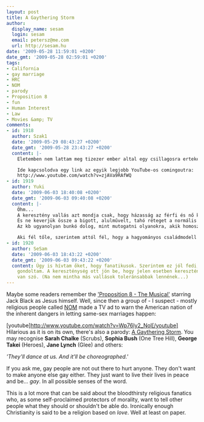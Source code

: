 ```yaml
---
layout: post
title: A Gaythering Storm
author:
  display_name: sesam
  login: sesam
  email: petersz@me.com
  url: http://sesam.hu
date: '2009-05-28 11:59:01 +0200'
date_gmt: '2009-05-28 02:59:01 +0200'
tags:
- California
- gay marriage
- HRC
- NOM
- parody
- Proposition 8
- fun
- Human Interest
- Law
- Movies &amp; TV
comments:
- id: 1918
  author: Szak1
  date: '2009-05-29 08:43:27 +0200'
  date_gmt: '2009-05-28 23:43:27 +0200'
  content: |-
    Eletemben nem lattam meg tizezer ember altal egy csillagosra ertekelt videot - hat ezt is sikerult osszehozni, sracok ...

    Ide kapcsolodva egy link az egyik legjobb YouTube-os comingoutra:
    http://www.youtube.com/watch?v=zjAVa9RAfWQ
- id: 1919
  author: Yuki
  date: '2009-06-03 18:40:08 +0200'
  date_gmt: '2009-06-03 09:40:08 +0200'
  content: |-
    Öhm...
    A keresztény vallás azt mondja csak, hogy házasság az férfi és nő közt van ha vallásos házasságról van szó. A polgári dolgokra kb tesznek magasról.
    És ne keverjük össze a bigott, alulművelt, tahó réteget a normális vallásosokkal =_= ... KÖNYÖRGÖM.
    Az kb ugyanolyan bunkó dolog, mint mutogatni olyanokra, akik homoszexuálisok. :/

    Aki fél tőle, szerintem attól fél, hogy a hagyományos családmodell felborul és gondokat fog okozni. (Anyámnál van ilyen pár, akinek az örökbefogadott gyerekénél volt egy kis .... probléma.) De talán akkor a válásokat meg az alkoholista, erőszakoskodó állatokat is fikázni kéne, mert legalább olyan kártékonyak, sőt... :/
- id: 1920
  author: SeSam
  date: '2009-06-03 18:43:22 +0200'
  date_gmt: '2009-06-03 09:43:22 +0200'
  content: Úgy is hívtam őket, hogy fanatikusok. Szerintem ez jól fedi, hogy kikre
    gondoltam. A kereszténység ott jön be, hogy jelen esetben keresztény fanatizmusról
    van szó. (Na nem mintha más vallások toleránsabbak lennének...)
---
```


Maybe some readers remember the ['Proposition 8 - The Musical'](http://sesam.hu/2008/12/18/prop-8-the-musical) starring Jack Black as Jesus himself. Well, since then a group of - I suspect - mostly religious people called [NOM](http://www.nationformarriage.org) made a TV ad to warn the American nation of the inherent dangers in letting same-sex marriages happen:

[youtube]http://www.youtube.com/watch?v=Wp76ly2_NoI[/youtube]  
Hilarious as it is on its own, there's also a parody: [A Gaythering Storm](http://www.funnyordie.com/videos/6eddb255b2/a-gaythering-storm). You may recognise **Sarah Chalke** (Scrubs), **Sophia Bush** (One Tree Hill), **George Takei** (Heroes), **Jane Lynch** (Glee) and others:  
  
  
  
_'They'll dance at us. And it'll be choreographed.'_

If you ask me, gay people are not out there to hurt anyone. They don't want to make anyone else gay either. They just want to live their lives in peace and be... _gay_. In all possible senses of the word.

This is a lot more that can be said about the bloodthirsty religious fanatics who, as some self-proclaimed protectors of morality, want to tell other people what they should or shouldn't be able do. Ironically enough Christianity is said to be a religion based on _love_. Well at least on paper.

